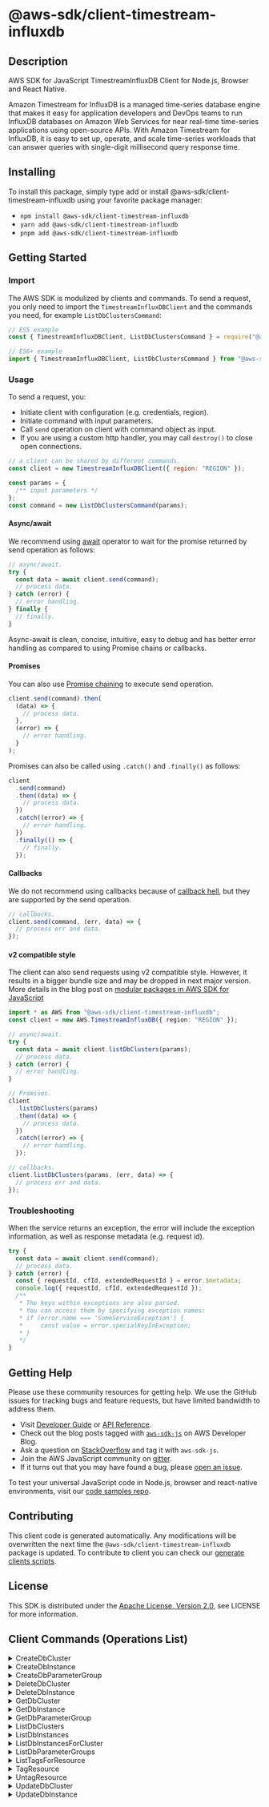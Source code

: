 <!-- generated file, do not edit directly -->

# @aws-sdk/client-timestream-influxdb

## Description

AWS SDK for JavaScript TimestreamInfluxDB Client for Node.js, Browser and React Native.

<p>Amazon Timestream for InfluxDB is a managed time-series database engine that makes it easy for application developers and DevOps teams to run InfluxDB databases on Amazon Web Services for near real-time time-series applications using open-source APIs. With Amazon Timestream for InfluxDB, it is easy to set up, operate, and scale time-series workloads that can answer queries with single-digit millisecond query response time.</p>

## Installing

To install this package, simply type add or install @aws-sdk/client-timestream-influxdb
using your favorite package manager:

- `npm install @aws-sdk/client-timestream-influxdb`
- `yarn add @aws-sdk/client-timestream-influxdb`
- `pnpm add @aws-sdk/client-timestream-influxdb`

## Getting Started

### Import

The AWS SDK is modulized by clients and commands.
To send a request, you only need to import the `TimestreamInfluxDBClient` and
the commands you need, for example `ListDbClustersCommand`:

```js
// ES5 example
const { TimestreamInfluxDBClient, ListDbClustersCommand } = require("@aws-sdk/client-timestream-influxdb");
```

```ts
// ES6+ example
import { TimestreamInfluxDBClient, ListDbClustersCommand } from "@aws-sdk/client-timestream-influxdb";
```

### Usage

To send a request, you:

- Initiate client with configuration (e.g. credentials, region).
- Initiate command with input parameters.
- Call `send` operation on client with command object as input.
- If you are using a custom http handler, you may call `destroy()` to close open connections.

```js
// a client can be shared by different commands.
const client = new TimestreamInfluxDBClient({ region: "REGION" });

const params = {
  /** input parameters */
};
const command = new ListDbClustersCommand(params);
```

#### Async/await

We recommend using [await](https://developer.mozilla.org/en-US/docs/Web/JavaScript/Reference/Operators/await)
operator to wait for the promise returned by send operation as follows:

```js
// async/await.
try {
  const data = await client.send(command);
  // process data.
} catch (error) {
  // error handling.
} finally {
  // finally.
}
```

Async-await is clean, concise, intuitive, easy to debug and has better error handling
as compared to using Promise chains or callbacks.

#### Promises

You can also use [Promise chaining](https://developer.mozilla.org/en-US/docs/Web/JavaScript/Guide/Using_promises#chaining)
to execute send operation.

```js
client.send(command).then(
  (data) => {
    // process data.
  },
  (error) => {
    // error handling.
  }
);
```

Promises can also be called using `.catch()` and `.finally()` as follows:

```js
client
  .send(command)
  .then((data) => {
    // process data.
  })
  .catch((error) => {
    // error handling.
  })
  .finally(() => {
    // finally.
  });
```

#### Callbacks

We do not recommend using callbacks because of [callback hell](http://callbackhell.com/),
but they are supported by the send operation.

```js
// callbacks.
client.send(command, (err, data) => {
  // process err and data.
});
```

#### v2 compatible style

The client can also send requests using v2 compatible style.
However, it results in a bigger bundle size and may be dropped in next major version. More details in the blog post
on [modular packages in AWS SDK for JavaScript](https://aws.amazon.com/blogs/developer/modular-packages-in-aws-sdk-for-javascript/)

```ts
import * as AWS from "@aws-sdk/client-timestream-influxdb";
const client = new AWS.TimestreamInfluxDB({ region: "REGION" });

// async/await.
try {
  const data = await client.listDbClusters(params);
  // process data.
} catch (error) {
  // error handling.
}

// Promises.
client
  .listDbClusters(params)
  .then((data) => {
    // process data.
  })
  .catch((error) => {
    // error handling.
  });

// callbacks.
client.listDbClusters(params, (err, data) => {
  // process err and data.
});
```

### Troubleshooting

When the service returns an exception, the error will include the exception information,
as well as response metadata (e.g. request id).

```js
try {
  const data = await client.send(command);
  // process data.
} catch (error) {
  const { requestId, cfId, extendedRequestId } = error.$metadata;
  console.log({ requestId, cfId, extendedRequestId });
  /**
   * The keys within exceptions are also parsed.
   * You can access them by specifying exception names:
   * if (error.name === 'SomeServiceException') {
   *     const value = error.specialKeyInException;
   * }
   */
}
```

## Getting Help

Please use these community resources for getting help.
We use the GitHub issues for tracking bugs and feature requests, but have limited bandwidth to address them.

- Visit [Developer Guide](https://docs.aws.amazon.com/sdk-for-javascript/v3/developer-guide/welcome.html)
  or [API Reference](https://docs.aws.amazon.com/AWSJavaScriptSDK/v3/latest/index.html).
- Check out the blog posts tagged with [`aws-sdk-js`](https://aws.amazon.com/blogs/developer/tag/aws-sdk-js/)
  on AWS Developer Blog.
- Ask a question on [StackOverflow](https://stackoverflow.com/questions/tagged/aws-sdk-js) and tag it with `aws-sdk-js`.
- Join the AWS JavaScript community on [gitter](https://gitter.im/aws/aws-sdk-js-v3).
- If it turns out that you may have found a bug, please [open an issue](https://github.com/aws/aws-sdk-js-v3/issues/new/choose).

To test your universal JavaScript code in Node.js, browser and react-native environments,
visit our [code samples repo](https://github.com/aws-samples/aws-sdk-js-tests).

## Contributing

This client code is generated automatically. Any modifications will be overwritten the next time the `@aws-sdk/client-timestream-influxdb` package is updated.
To contribute to client you can check our [generate clients scripts](https://github.com/aws/aws-sdk-js-v3/tree/main/scripts/generate-clients).

## License

This SDK is distributed under the
[Apache License, Version 2.0](http://www.apache.org/licenses/LICENSE-2.0),
see LICENSE for more information.

## Client Commands (Operations List)

<details>
<summary>
CreateDbCluster
</summary>

[Command API Reference](https://docs.aws.amazon.com/AWSJavaScriptSDK/v3/latest/client/timestream-influxdb/command/CreateDbClusterCommand/) / [Input](https://docs.aws.amazon.com/AWSJavaScriptSDK/v3/latest/Package/-aws-sdk-client-timestream-influxdb/Interface/CreateDbClusterCommandInput/) / [Output](https://docs.aws.amazon.com/AWSJavaScriptSDK/v3/latest/Package/-aws-sdk-client-timestream-influxdb/Interface/CreateDbClusterCommandOutput/)

</details>
<details>
<summary>
CreateDbInstance
</summary>

[Command API Reference](https://docs.aws.amazon.com/AWSJavaScriptSDK/v3/latest/client/timestream-influxdb/command/CreateDbInstanceCommand/) / [Input](https://docs.aws.amazon.com/AWSJavaScriptSDK/v3/latest/Package/-aws-sdk-client-timestream-influxdb/Interface/CreateDbInstanceCommandInput/) / [Output](https://docs.aws.amazon.com/AWSJavaScriptSDK/v3/latest/Package/-aws-sdk-client-timestream-influxdb/Interface/CreateDbInstanceCommandOutput/)

</details>
<details>
<summary>
CreateDbParameterGroup
</summary>

[Command API Reference](https://docs.aws.amazon.com/AWSJavaScriptSDK/v3/latest/client/timestream-influxdb/command/CreateDbParameterGroupCommand/) / [Input](https://docs.aws.amazon.com/AWSJavaScriptSDK/v3/latest/Package/-aws-sdk-client-timestream-influxdb/Interface/CreateDbParameterGroupCommandInput/) / [Output](https://docs.aws.amazon.com/AWSJavaScriptSDK/v3/latest/Package/-aws-sdk-client-timestream-influxdb/Interface/CreateDbParameterGroupCommandOutput/)

</details>
<details>
<summary>
DeleteDbCluster
</summary>

[Command API Reference](https://docs.aws.amazon.com/AWSJavaScriptSDK/v3/latest/client/timestream-influxdb/command/DeleteDbClusterCommand/) / [Input](https://docs.aws.amazon.com/AWSJavaScriptSDK/v3/latest/Package/-aws-sdk-client-timestream-influxdb/Interface/DeleteDbClusterCommandInput/) / [Output](https://docs.aws.amazon.com/AWSJavaScriptSDK/v3/latest/Package/-aws-sdk-client-timestream-influxdb/Interface/DeleteDbClusterCommandOutput/)

</details>
<details>
<summary>
DeleteDbInstance
</summary>

[Command API Reference](https://docs.aws.amazon.com/AWSJavaScriptSDK/v3/latest/client/timestream-influxdb/command/DeleteDbInstanceCommand/) / [Input](https://docs.aws.amazon.com/AWSJavaScriptSDK/v3/latest/Package/-aws-sdk-client-timestream-influxdb/Interface/DeleteDbInstanceCommandInput/) / [Output](https://docs.aws.amazon.com/AWSJavaScriptSDK/v3/latest/Package/-aws-sdk-client-timestream-influxdb/Interface/DeleteDbInstanceCommandOutput/)

</details>
<details>
<summary>
GetDbCluster
</summary>

[Command API Reference](https://docs.aws.amazon.com/AWSJavaScriptSDK/v3/latest/client/timestream-influxdb/command/GetDbClusterCommand/) / [Input](https://docs.aws.amazon.com/AWSJavaScriptSDK/v3/latest/Package/-aws-sdk-client-timestream-influxdb/Interface/GetDbClusterCommandInput/) / [Output](https://docs.aws.amazon.com/AWSJavaScriptSDK/v3/latest/Package/-aws-sdk-client-timestream-influxdb/Interface/GetDbClusterCommandOutput/)

</details>
<details>
<summary>
GetDbInstance
</summary>

[Command API Reference](https://docs.aws.amazon.com/AWSJavaScriptSDK/v3/latest/client/timestream-influxdb/command/GetDbInstanceCommand/) / [Input](https://docs.aws.amazon.com/AWSJavaScriptSDK/v3/latest/Package/-aws-sdk-client-timestream-influxdb/Interface/GetDbInstanceCommandInput/) / [Output](https://docs.aws.amazon.com/AWSJavaScriptSDK/v3/latest/Package/-aws-sdk-client-timestream-influxdb/Interface/GetDbInstanceCommandOutput/)

</details>
<details>
<summary>
GetDbParameterGroup
</summary>

[Command API Reference](https://docs.aws.amazon.com/AWSJavaScriptSDK/v3/latest/client/timestream-influxdb/command/GetDbParameterGroupCommand/) / [Input](https://docs.aws.amazon.com/AWSJavaScriptSDK/v3/latest/Package/-aws-sdk-client-timestream-influxdb/Interface/GetDbParameterGroupCommandInput/) / [Output](https://docs.aws.amazon.com/AWSJavaScriptSDK/v3/latest/Package/-aws-sdk-client-timestream-influxdb/Interface/GetDbParameterGroupCommandOutput/)

</details>
<details>
<summary>
ListDbClusters
</summary>

[Command API Reference](https://docs.aws.amazon.com/AWSJavaScriptSDK/v3/latest/client/timestream-influxdb/command/ListDbClustersCommand/) / [Input](https://docs.aws.amazon.com/AWSJavaScriptSDK/v3/latest/Package/-aws-sdk-client-timestream-influxdb/Interface/ListDbClustersCommandInput/) / [Output](https://docs.aws.amazon.com/AWSJavaScriptSDK/v3/latest/Package/-aws-sdk-client-timestream-influxdb/Interface/ListDbClustersCommandOutput/)

</details>
<details>
<summary>
ListDbInstances
</summary>

[Command API Reference](https://docs.aws.amazon.com/AWSJavaScriptSDK/v3/latest/client/timestream-influxdb/command/ListDbInstancesCommand/) / [Input](https://docs.aws.amazon.com/AWSJavaScriptSDK/v3/latest/Package/-aws-sdk-client-timestream-influxdb/Interface/ListDbInstancesCommandInput/) / [Output](https://docs.aws.amazon.com/AWSJavaScriptSDK/v3/latest/Package/-aws-sdk-client-timestream-influxdb/Interface/ListDbInstancesCommandOutput/)

</details>
<details>
<summary>
ListDbInstancesForCluster
</summary>

[Command API Reference](https://docs.aws.amazon.com/AWSJavaScriptSDK/v3/latest/client/timestream-influxdb/command/ListDbInstancesForClusterCommand/) / [Input](https://docs.aws.amazon.com/AWSJavaScriptSDK/v3/latest/Package/-aws-sdk-client-timestream-influxdb/Interface/ListDbInstancesForClusterCommandInput/) / [Output](https://docs.aws.amazon.com/AWSJavaScriptSDK/v3/latest/Package/-aws-sdk-client-timestream-influxdb/Interface/ListDbInstancesForClusterCommandOutput/)

</details>
<details>
<summary>
ListDbParameterGroups
</summary>

[Command API Reference](https://docs.aws.amazon.com/AWSJavaScriptSDK/v3/latest/client/timestream-influxdb/command/ListDbParameterGroupsCommand/) / [Input](https://docs.aws.amazon.com/AWSJavaScriptSDK/v3/latest/Package/-aws-sdk-client-timestream-influxdb/Interface/ListDbParameterGroupsCommandInput/) / [Output](https://docs.aws.amazon.com/AWSJavaScriptSDK/v3/latest/Package/-aws-sdk-client-timestream-influxdb/Interface/ListDbParameterGroupsCommandOutput/)

</details>
<details>
<summary>
ListTagsForResource
</summary>

[Command API Reference](https://docs.aws.amazon.com/AWSJavaScriptSDK/v3/latest/client/timestream-influxdb/command/ListTagsForResourceCommand/) / [Input](https://docs.aws.amazon.com/AWSJavaScriptSDK/v3/latest/Package/-aws-sdk-client-timestream-influxdb/Interface/ListTagsForResourceCommandInput/) / [Output](https://docs.aws.amazon.com/AWSJavaScriptSDK/v3/latest/Package/-aws-sdk-client-timestream-influxdb/Interface/ListTagsForResourceCommandOutput/)

</details>
<details>
<summary>
TagResource
</summary>

[Command API Reference](https://docs.aws.amazon.com/AWSJavaScriptSDK/v3/latest/client/timestream-influxdb/command/TagResourceCommand/) / [Input](https://docs.aws.amazon.com/AWSJavaScriptSDK/v3/latest/Package/-aws-sdk-client-timestream-influxdb/Interface/TagResourceCommandInput/) / [Output](https://docs.aws.amazon.com/AWSJavaScriptSDK/v3/latest/Package/-aws-sdk-client-timestream-influxdb/Interface/TagResourceCommandOutput/)

</details>
<details>
<summary>
UntagResource
</summary>

[Command API Reference](https://docs.aws.amazon.com/AWSJavaScriptSDK/v3/latest/client/timestream-influxdb/command/UntagResourceCommand/) / [Input](https://docs.aws.amazon.com/AWSJavaScriptSDK/v3/latest/Package/-aws-sdk-client-timestream-influxdb/Interface/UntagResourceCommandInput/) / [Output](https://docs.aws.amazon.com/AWSJavaScriptSDK/v3/latest/Package/-aws-sdk-client-timestream-influxdb/Interface/UntagResourceCommandOutput/)

</details>
<details>
<summary>
UpdateDbCluster
</summary>

[Command API Reference](https://docs.aws.amazon.com/AWSJavaScriptSDK/v3/latest/client/timestream-influxdb/command/UpdateDbClusterCommand/) / [Input](https://docs.aws.amazon.com/AWSJavaScriptSDK/v3/latest/Package/-aws-sdk-client-timestream-influxdb/Interface/UpdateDbClusterCommandInput/) / [Output](https://docs.aws.amazon.com/AWSJavaScriptSDK/v3/latest/Package/-aws-sdk-client-timestream-influxdb/Interface/UpdateDbClusterCommandOutput/)

</details>
<details>
<summary>
UpdateDbInstance
</summary>

[Command API Reference](https://docs.aws.amazon.com/AWSJavaScriptSDK/v3/latest/client/timestream-influxdb/command/UpdateDbInstanceCommand/) / [Input](https://docs.aws.amazon.com/AWSJavaScriptSDK/v3/latest/Package/-aws-sdk-client-timestream-influxdb/Interface/UpdateDbInstanceCommandInput/) / [Output](https://docs.aws.amazon.com/AWSJavaScriptSDK/v3/latest/Package/-aws-sdk-client-timestream-influxdb/Interface/UpdateDbInstanceCommandOutput/)

</details>

